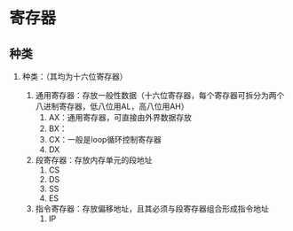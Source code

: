 # 寄存器

## 种类

1. 种类：（其均为十六位寄存器）

    1. 通用寄存器：存放一般性数据（十六位寄存器，每个寄存器可拆分为两个八进制寄存器，低八位用AL，高八位用AH）
        1. AX：通用寄存器，可直接由外界数据存放
        2. BX：
        3. CX：一般是loop循环控制寄存器
        4. DX
    2. 段寄存器：存放内存单元的段地址
        1. CS
        2. DS
        3. SS
        4. ES
    3. 指令寄存器：存放偏移地址，且其必须与段寄存器组合形成指令地址
        1. IP

    

